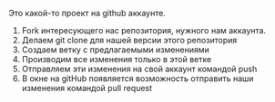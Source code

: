 Это какой-то проект на github аккаунте.

1. Fork интересующего нас репозитория, нужного нам аккаунта.
2. Делаем git clone для нашей версии этого репозитория
3. Создаем ветку с предлагаемыми изменениями
4. Производим все изменения только в этой ветке
5. Отправляем эти изменения на свой аккаунт командой push
6. В окне на gitHub появляется возможность отправить наши изменения командой pull request